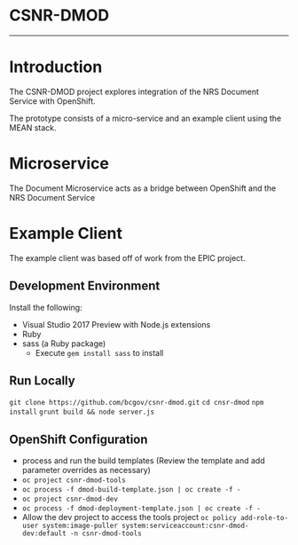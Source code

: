 # CSNR-DMOD #

-------------

# Introduction #
The CSNR-DMOD project explores integration of the NRS Document Service with OpenShift.

The prototype consists of a micro-service and an example client using the MEAN stack.

# Microservice #

The Document Microservice acts as a bridge between OpenShift and the NRS Document Service

# Example Client #

The example client was based off of work from the EPIC project.  

Development Environment
-------------------------
Install the following:
- Visual Studio 2017 Preview with Node.js extensions
- Ruby
- sass (a Ruby package)
	- Execute `gem install sass` to install

Run Locally
----------
`git clone https://github.com/bcgov/csnr-dmod.git`
`cd cnsr-dmod`
`npm install`
`grunt build && node server.js`


OpenShift Configuration
-----------------------

- process and run the build templates (Review the template and add parameter overrides as necessary)
- `oc project csnr-dmod-tools`
- `oc process -f dmod-build-template.json | oc create -f -`
- `oc project csnr-dmod-dev`
- `oc process -f dmod-deployment-template.json | oc create -f -`
- Allow the dev project to access the tools project
`oc policy add-role-to-user system:image-puller system:serviceaccount:csnr-dmod-dev:default -n csnr-dmod-tools`




